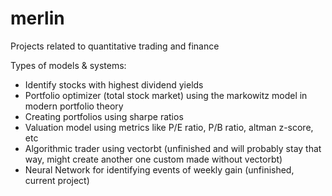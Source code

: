 # merlin
Projects related to quantitative trading and finance

Types of models & systems:

- Identify stocks with highest dividend yields
- Portfolio optimizer (total stock market) using the markowitz model in modern portfolio theory
- Creating portfolios using sharpe ratios
- Valuation model using metrics like P/E ratio, P/B ratio, altman z-score, etc
- Algorithmic trader using vectorbt (unfinished and will probably stay that way, might create another one custom made without vectorbt)
- Neural Network for identifying events of weekly gain (unfinished, current project)
